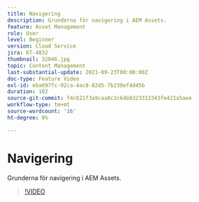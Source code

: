 ```yaml
---
title: Navigering
description: Grunderna för navigering i AEM Assets.
feature: Asset Management
role: User
level: Beginner
version: Cloud Service
jira: KT-4832
thumbnail: 32046.jpg
topic: Content Management
last-substantial-update: 2021-09-23T00:00:00Z
doc-type: Feature Video
exl-id: eba697fc-02ca-4ac8-82d5-7b230ef4d45b
duration: 102
source-git-commit: f4c621f3a9caa8c2c64b8323312343fe421a5aee
workflow-type: tm+mt
source-wordcount: '16'
ht-degree: 0%

---
```


# Navigering

Grunderna för navigering i AEM Assets.

>[!VIDEO](https://video.tv.adobe.com/v/32046?quality=12&learn=on)
